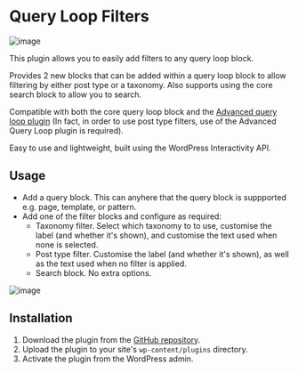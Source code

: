 # Query Loop Filters

![image](https://github.com/user-attachments/assets/85358de8-0929-47fe-85f5-b53a59fb522e)

This plugin allows you to easily add filters to any query loop block.

Provides 2 new blocks that can be added within a query loop block to allow filtering by either post type or a taxonomy. Also supports using the core search block to allow you to search.

Compatible with both the core query loop block and the [Advanced query loop plugin](https://wordpress.org/plugins/advanced-query-loop/) (In fact, in order to use post type filters, use of the Advanced Query Loop plugin is required). 

Easy to use and lightweight, built using the WordPress Interactivity API.

## Usage

* Add a query block. This can anyhere that the query block is suppported e.g. page, template, or pattern.
* Add one of the filter blocks and configure as required:
    * Taxonomy filter. Select which taxonomy to to use, customise the label (and whether it's shown), and customise the text used when none is selected.
    * Post type filter. Customise the label (and whether it's shown), as well as the text used when no filter is applied.
    * Search block. No extra options.
 
![image](https://github.com/user-attachments/assets/e2f9b62d-91f7-4c22-87ac-078b4d031a60)

## Installation

1. Download the plugin from the [GitHub repository](https://github.com/humanmade/query-filter).
2. Upload the plugin to your site's `wp-content/plugins` directory.
3. Activate the plugin from the WordPress admin.
